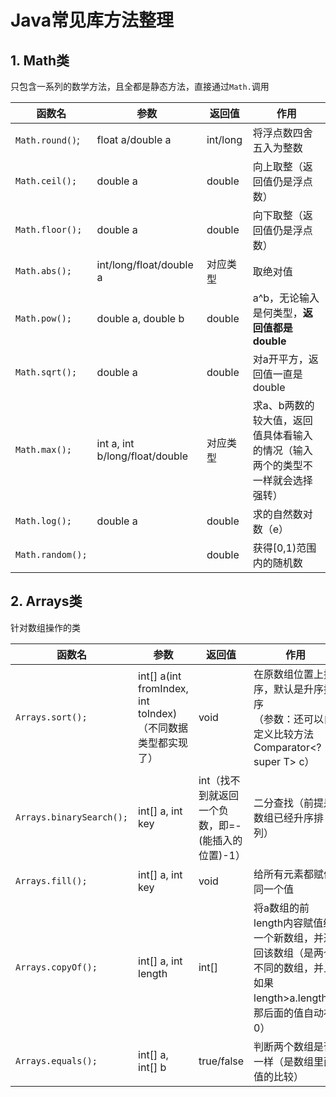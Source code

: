 # Java常见库方法整理

## 1. Math类

只包含一系列的数学方法，且全都是静态方法，直接通过`Math.`调用

| 函数名           | 参数                           | 返回值   | 作用                                                         |
| ---------------- | ------------------------------ | -------- | ------------------------------------------------------------ |
| `Math.round()`;  | float a/double a               | int/long | 将浮点数四舍五入为整数                                       |
| `Math.ceil();`   | double a                       | double   | 向上取整（返回值仍是浮点数）                                 |
| `Math.floor();`  | double a                       | double   | 向下取整（返回值仍是浮点数）                                 |
| `Math.abs();`    | int/long/float/double a        | 对应类型 | 取绝对值                                                     |
| `Math.pow();`    | double a, double b             | double   | a^b，无论输入是何类型，**返回值都是double**                  |
| `Math.sqrt();`   | double a                       | double   | 对a开平方，返回值一直是double                                |
| `Math.max();`    | int a, int b/long/float/double | 对应类型 | 求a、b两数的较大值，返回值具体看输入的情况（输入两个的类型不一样就会选择强转） |
| `Math.log();`    | double a                       | double   | 求的自然数对数（e）                                          |
| `Math.random();` |                                | double   | 获得[0,1)范围内的随机数                                      |

## 2. Arrays类

针对数组操作的类

| 函数名                   | 参数                                                        | 返回值                                            | 作用                                                         |
| ------------------------ | ----------------------------------------------------------- | ------------------------------------------------- | ------------------------------------------------------------ |
| `Arrays.sort();`         | int[] a(int fromIndex, int toIndex)（不同数据类型都实现了） | void                                              | 在原数组位置上排序，默认是升序排序<br/>（参数：还可以自定义比较方法Comparator<? super T> c） |
| `Arrays.binarySearch();` | int[] a, int key                                            | int（找不到就返回一个负数，即=-(能插入的位置)-1） | 二分查找（前提是数组已经升序排列）                           |
| `Arrays.fill();`         | int[] a, int key                                            | void                                              | 给所有元素都赋值同一个值                                     |
| `Arrays.copyOf();`       | int[] a, int length                                         | int[]                                             | 将a数组的前length内容赋值给一个新数组，并返回该数组（是两个不同的数组，并且如果length>a.length，那后面的值自动补0） |
| `Arrays.equals();`       | int[] a, int[] b                                            | true/false                                        | 判断两个数组是否一样（是数组里面值的比较）                   |
